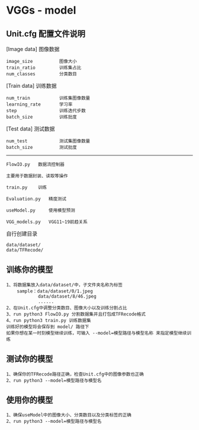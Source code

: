 # VGGs - model

Unit.cfg    配置文件说明
-----------------------

[Image data]        图像数据

    image_size          图像大小
    train_ratio         训练集占比
    num_classes         分类数目

[Train data]        训练数据

    num_train           训练集图像数量
    learning_rate       学习率
    step                训练迭代步数
    batch_size          训练批度

[Test data]         测试数据

    num_test            测试集图像数量
    batch_size          测试批度

--------------------------------------

    FlowIO.py   数据流控制器

    主要用于数据封装、读取等操作
    
    train.py    训练
    
    Evaluation.py   精度测试
    
    useModel.py     使用模型预测
    
    VGG_models.py   VGG11~19前趋关系

    
自行创建目录 

    data/dataset/
    data/TFRecode/

训练你的模型
-----------
    1、将数据集放入data/dataset/中，子文件夹名称为标签
        sample：data/dataset/0/1.jpeg
                data/dataset/8/46.jpeg
                ......
    2、在Unit.cfg中调整分类数目、图像大小以及训练分割占比
    3、run python3 FlowIO.py 分割数据集并且打包成TFRecode格式
    4、run python3 train.py 训练数据集
    训练好的模型将会保存到 model/ 路径下
    如果你想在某一时刻模型继续训练，可输入 --model=模型路径与模型名称 来指定模型继续训练
测试你的模型
-----------
    1、确保你的TFRecode路径正确，检查Unit.cfg中的图像参数也正确
    2、run python3 --model=模型路径与模型名
使用你的模型
-----------
    1、确保useModel中的图像大小、分类数目以及分类标签的正确
    2、run python3 --model=模型路径与模型名
    
